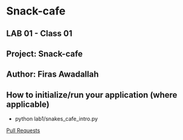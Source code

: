 # Snack-cafe
## LAB 01 - Class 01
## Project: Snack-cafe
## Author: Firas Awadallah
## How to initialize/run your application (where applicable)

* python lab1/snakes_cafe_intro.py


[Pull Requests](https://github.com/firas1awadallah/Snack-cafe/pull/1)

